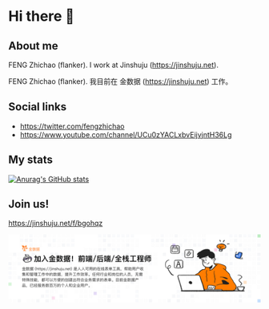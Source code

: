 # Hi there 👋

## About me

FENG Zhichao (flanker). I work at Jinshuju (https://jinshuju.net).

FENG Zhichao (flanker). 我目前在 金数据 (https://jinshuju.net) 工作。

## Social links

* https://twitter.com/fengzhichao
* https://www.youtube.com/channel/UCu0zYACLxbvEijvjntH36Lg

## My stats

[![Anurag's GitHub stats](https://github-readme-stats.vercel.app/api?username=flanker)](https://github.com/flanker?tab=repositories)

## Join us!

https://jinshuju.net/f/bgohqz

![Join Us](https://github.com/flanker/flanker/blob/main/jinshuju_is_hiring.jpg)
